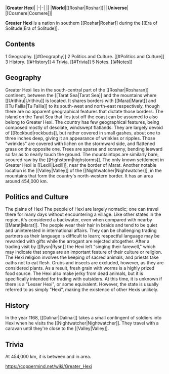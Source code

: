 |**Greater Hexi**|
|-|-|
||
|**World**|[[Roshar\|Roshar]]|
|**Universe**|[[Cosmere\|Cosmere]]|

**Greater Hexi** is a nation in southern [[Roshar\|Roshar]] during the [[Era of Solitude\|Era of Solitude]].

## Contents

1 Geography. [[#Geography]] 
2 Politics and Culture. [[#Politics and Culture]] 
3 History. [[#History]] 
4 Trivia. [[#Trivia]] 
5 Notes. [[#Notes]] 


## Geography
Greater Hexi lies in the south-central part of the [[Roshar\|Rosharan]] continent, between the [[Tarat Sea\|Tarat Sea]] and the mountains where [[Urithiru\|Urithiru]] is located. It shares borders with [[Marat\|Marat]] and [[Tu Fallia\|Tu Fallia]] to its south-west and north-east respectively, though there are no apparent geographical features that dictate those borders. The island on the Tarat Sea that lies just off the coast can be assumed to also belong to Greater Hexi.
The country has few geographical features, being composed mostly of desolate, windswept flatlands. They are largely devoid of [[Rockbud\|rockbuds]], but rather covered in small gashes, about one to three inches deep, giving it an appearance of wrinkles or ripples. Those "wrinkles" are covered with lichen on the stormward side, and flattened grass on the opposite one. Trees are sparse and scrawny, bending leeward so far as to nearly touch the ground. The mountaintops are similarly bare, scoured raw by the [[Highstorm\|highstorms]].
The only known settlement in Greater Hexi is [[Lexili\|Lexili]], near the border of Marat. Another notable location is the [[Valley\|Valley]] of the [[Nightwatcher\|Nightwatcher]], in the mountains that form the country's north-western border.
It has an area around 454,000 km.

## Politics and Culture
  The plains of Hexi
The people of Hexi are largely nomadic; one can travel there for many days without encountering a village. Like other states in the region, it's considered a backwater, even when compared with nearby [[Marat\|Marat]]. The people wear their hair in braids and tend to be quiet and uninterested in international affairs. They can be challenging trading partners as their language is difficult to learn; respectful language may be rewarded with gifts while the arrogant are rejected altogether. After a trading visit by [[Rysn\|Rysn]] the Hexi left "singing their farewell," which may indicate that songs are an important feature of their culture or religion.
The Hexi religion involves the keeping of sacred animals, and priests take oaths not to eat flesh. Grubs and insects are excluded, however, as they are considered plants. As a result, fresh grain with worms is a highly prized food source. The Hexi also make jerky from dead animals, but it is specifically intended for trading with outsiders.
At this time, it is unknown if there is a "Lesser Hexi", or some equivalent. However, the state is usually referred to as simply "Hexi", making the existence of other Hexis unlikely.

## History
In the year 1168, [[Dalinar\|Dalinar]] takes a small contingent of soldiers into Hexi when he visits the [[Nightwatcher\|Nightwatcher]]. They travel with a caravan until they're close to the [[Valley\|Valley]].

## Trivia
At 454,000 km, it is between  and  in area.


https://coppermind.net/wiki/Greater_Hexi